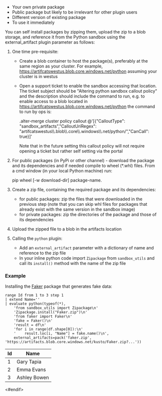 

* Your own private package
* Public package but likely to be irrelevant for other plugin users
* Different version of existing package
* To use it immediately

You can self install packages by zipping them, upload the zip to a blob storage, and reference it from the Python sandbox using the external_artifact plugin parameter as follows:

1. One time pre-requisite:
    * Create a blob container to host the package(s), preferably at the same region as your cluster. For example, https://artifcatswestus.blob.core.windows.net/python assuming your cluster is in westus 
    * Open a support ticket to enable the sandbox accessing that location. The ticket subject should be "Altering python sandbox callout policy" and the description should include the command to run, e.g. to enable access to a blob located in https://artifcatswestus.blob.core.windows.net/python the command to run by ops is:

        .alter-merge cluster policy callout @'[{"CalloutType": "sandbox_artifacts","CalloutUriRegex": "artifcatswestus\\\\.blob\\\\.core\\\\.windows\\\\.net/python/","CanCall": true}]'

        Note that in the future setting this callout policy will not require opening a ticket but rather self setting via the portal

2. For public packages (in PyPi or other channel) - download the package and its dependencies and if needed compile to wheel (*.whl) files. From a cmd window (in your local Python machine) run:

    pip wheel [-w download-dir] package-name.

3. Create a zip file, containing the required package and its dependencies:

    * for public packages: zip the files that were downloaded in the previous step (note that you can skip whl files for packages that already exist with the same version in the sandbox image)
    * for private packages: zip the directories of the package and those of its dependencies

4. Upload the zipped file to a blob in the artifacts location

5. Calling the `python` plugin:
    * Add an `external_artifact` parameter with a dictionary of name and reference to the zip file
    * In your inline python code import `Zipackage` from `sandbox_utils` and call its `install()` method with the name of the zip file

### Example

Installing the [Faker](https://pypi.org/project/Faker/) package that generates fake data:

<!-- csl -->
```
range Id from 1 to 3 step 1 
| extend Name=''
| evaluate python(typeof(*),
    'from sandbox_utils import Zipackage\n'
    'Zipackage.install("Faker.zip")\n'
    'from faker import Faker\n'
    'fake = Faker()\n'
    'result = df\n'
    'for i in range(df.shape[0]):\n'
    '    result.loc[i, "Name"] = fake.name()\n',
    external_artifacts=pack('faker.zip', 'https://artifacts.blob.core.windows.net/kusto/Faker.zip?...'))
```

| Id | Name         |
|----|--------------|
|   1| Gary Tapia   |
|   2| Emma Evans   |
|   3| Ashley Bowen |
<#endif>
